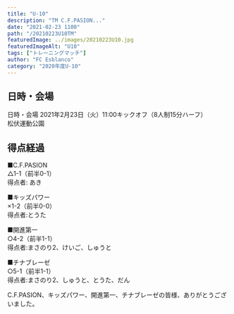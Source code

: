 ```yaml
---
title: "U-10"
description: "TM C.F.PASION..."
date: "2021-02-23 1100"
path: "/20210223U10TM"
featuredImage: ../images/20210223U10.jpg
featuredImageAlt: "U10"
tags: ["トレーニングマッチ"]
author: "FC Esblanco"
category: "2020年度U-10"
---
```


## 日時・会場

日時・会場
2021年2月23日（火）11:00キックオフ（8人制15分ハーフ）<br>
松伏運動公園

## 得点経過

■C.F.PASION<br>
△1-1（前半0-1）<br>
得点者: あき

■キッズパワー<br>
×1-2（前半0-0）<br>
得点者:とうた

■開進第一<br>
○4-2（前半1-1）<br>
得点者:まさのり2、けいご、しゅうと

■チナブレーゼ<br>
○5-1（前半1-1）<br>
得点者:まさのり2、しゅうと、とうた、だん



C.F.PASION、キッズパワー、開進第一、チナブレーゼの皆様、ありがとうございました。
